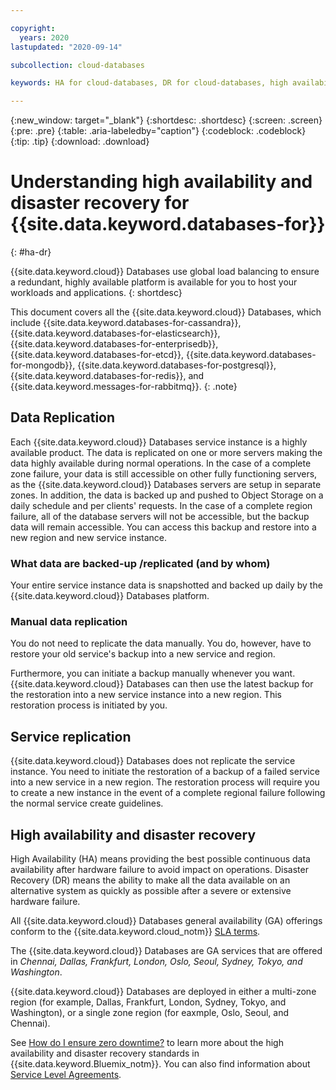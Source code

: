 ```yaml
---

copyright:
  years: 2020
lastupdated: "2020-09-14"

subcollection: cloud-databases

keywords: HA for cloud-databases, DR for cloud-databases, high availability for cloud-databases, disaster recovery for cloud-databases, failover for cloud-databases

---
```


{:new_window: target="_blank"}
{:shortdesc: .shortdesc}
{:screen: .screen}
{:pre: .pre}
{:table: .aria-labeledby="caption"}
{:codeblock: .codeblock}
{:tip: .tip}
{:download: .download}

# Understanding high availability and disaster recovery for {{site.data.keyword.databases-for}}
{: #ha-dr}

{{site.data.keyword.cloud}} Databases use global load balancing to ensure a redundant, highly available platform is available for you to host your workloads and applications.
{: shortdesc}

This document covers all the {{site.data.keyword.cloud}} Databases, which include {{site.data.keyword.databases-for-cassandra}}, {{site.data.keyword.databases-for-elasticsearch}}, {{site.data.keyword.databases-for-enterprisedb}}, {{site.data.keyword.databases-for-etcd}}, {{site.data.keyword.databases-for-mongodb}}, {{site.data.keyword.databases-for-postgresql}}, {{site.data.keyword.databases-for-redis}}, and {{site.data.keyword.messages-for-rabbitmq}}.
{: .note}

## Data Replication 
  
Each {{site.data.keyword.cloud}} Databases service instance is a highly available product. The data is replicated on one or more servers making the data highly available during normal operations. In the case of a complete zone failure, your data is still accessible on other fully functioning servers, as the {{site.data.keyword.cloud}} Databases servers are setup in separate zones. In addition, the data is backed up and pushed to Object Storage on a daily schedule and per clients' requests. In the case of a complete region failure, all of the database servers will not be accessible, but the backup data will remain accessible. You can access this backup and restore into a new region and new service instance. 

### What data are backed-up /replicated (and by whom) 
Your entire service instance data is snapshotted and backed up daily by the {{site.data.keyword.cloud}} Databases platform. 

### Manual data replication  
You do not need to replicate the data manually. You do, however, have to restore your old service's backup into a new service and region. 

Furthermore, you can initiate a backup manually whenever you want. {{site.data.keyword.cloud}} Databases can then use the latest backup for the restoration into a new service instance into a new region. This restoration process is initiated by you. 

## Service replication 

{{site.data.keyword.cloud}} Databases does not replicate the service instance. You need to initiate the restoration of a backup of a failed service into a new service in a new region. The restoration process will require you to create a new instance in the event of a complete regional failure following the normal service create guidelines. 


## High availability and disaster recovery

High Availability (HA) means providing the best possible continuous data availability after hardware failure to avoid impact on operations. Disaster Recovery (DR) means the ability to make all the data available on an alternative system as quickly as possible after a severe or extensive hardware failure.

All {{site.data.keyword.cloud}} Databases general availability (GA) offerings conform to the {{site.data.keyword.cloud_notm}} [SLA terms](/docs/overview?topic=overview-slas). 

The {{site.data.keyword.cloud}} Databases are GA services that are offered in _Chennai, Dallas, Frankfurt, London, Oslo, Seoul, Sydney, Tokyo, and Washington_. 

{{site.data.keyword.cloud}} Databases are deployed in either a multi-zone region (for example, Dallas, Frankfurt, London, Sydney, Tokyo, and Washington), or a single zone region (for eaxmple, Oslo, Seoul, and Chennai). 

See [How do I ensure zero downtime?](/docs/overview?topic=overview-zero-downtime#zero-downtime) to learn more about the high availability and disaster recovery standards in {{site.data.keyword.Bluemix_notm}}. You can also find information about [Service Level Agreements](/docs/overview?topic=overview-zero-downtime#SLAs).  

